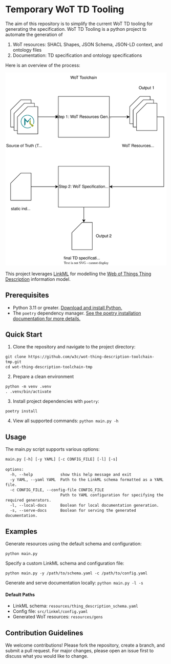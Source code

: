 
# Temporary WoT TD Tooling

The aim of this repository is to simplify the current WoT TD tooling for generating the specification. WoT TD Tooling is a python project to automate the generation of
 1) WoT resources: SHACL Shapes, JSON Schema, JSON-LD context, and ontology files
 2) Documentation: TD specification and ontology specifications

Here is an overview of the process:

<img title="WoT Toolchain Overview" src="images/toolchain.svg">

This project leverages [LinkML](https://linkml.io/linkml/) for modelling the [Web of Things Thing Description](https://www.w3.org/TR/wot-thing-description11/) information model.

## Prerequisites

*  Python 3.11 or greater. [Download and install Python.](https://www.python.org/downloads/)
* The `poetry` dependency manager. [See the poetry installation documentation for more details.](https://python-poetry.org/docs/#installing-with-pipx)


## Quick Start
1. Clone the repository and navigate to the project directory:
```
git clone https://github.com/w3c/wot-thing-description-toolchain-tmp.git
cd wot-thing-description-toolchain-tmp
```
2. Prepare a clean environment
```
python -m venv .venv
. .venv/bin/activate
```

3. Install project dependencies with `poetry`:
```
poetry install
```

4. View all supported commands:
`python main.py -h`

## Usage
The main.py script supports various options:
```
main.py [-h] [-y YAML] [-c CONFIG_FILE] [-l] [-s]

options:
  -h, --help            show this help message and exit
  -y YAML, --yaml YAML  Path to the LinkML schema formatted as a YAML file.
  -c CONFIG_FILE, --config-file CONFIG_FILE
                        Path to YAML configuration for specifying the required generators.
  -l, --local-docs      Boolean for local documentation generation.
  -s, --serve-docs      Boolean for serving the generated documentation.
```
## Examples
Generate resources using the default schema and configuration:
```
python main.py
```

Specify a custom LinkML schema and configuration file:
```
python main.py -y /path/to/schema.yaml -c /path/to/config.yaml
```

Generate and serve documentation locally:
`python main.py -l -s`

#### Default Paths
* LinkML schema: `resources/thing_description_schema.yaml`
* Config file: `src/linkml/config.yaml`
* Generated WoT resources: `resources/gens`

## Contribution Guidelines
We welcome contributions! Please fork the repository, create a branch, and submit a pull request. For major changes, please open an issue first to discuss what you would like to change.
